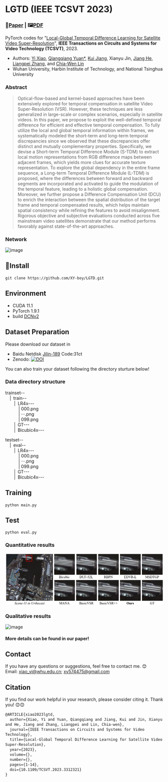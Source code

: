 # LGTD (IEEE TCSVT 2023)
### 📖[**Paper**](https://ieeexplore.ieee.org/document/10239514) | 🖼️[**PDF**](./img/lgtd.pdf)

PyTorch codes for "[Local-Global Temporal Difference Learning for Satellite Video Super-Resolution](https://ieeexplore.ieee.org/document/10239514)", **IEEE Transactions on Circuits and Systems for Video Technology (TCSVT)**, 2023.

- Authors: [Yi Xiao](https://xy-boy.github.io/), [Qiangqiang Yuan*](http://qqyuan.users.sgg.whu.edu.cn/), [Kui Jiang](https://scholar.google.com.hk/citations?user=AbOLE9QAAAAJ&hl=zh-CN), Xianyu Jin, [Jiang He](https://jianghe96.github.io/), [Liangpei Zhang](http://www.lmars.whu.edu.cn/prof_web/zhangliangpei/rs/index.html), and [Chia-Wen Lin](https://www.ee.nthu.edu.tw/cwlin/)<br>
- Wuhan University, Harbin Institute of Technology, and National Tsinghua University 

### Abstract
> Optical-flow-based and kernel-based approaches have been extensively explored for temporal compensation in satellite Video Super-Resolution (VSR). However, these techniques are less generalized in large-scale or complex scenarios, especially in satellite videos. In this paper, we propose to exploit the well-defined temporal difference for efficient and effective temporal compensation. To fully utilize the local and global temporal information within frames, we systematically modeled the short-term and long-term temporal discrepancies since we observed that these discrepancies offer distinct and mutually complementary properties. Specifically, we devise a Short-term Temporal Difference Module (S-TDM) to extract local motion representations from RGB difference maps between adjacent frames, which yields more clues for accurate texture representation. To explore the global dependency in the entire frame sequence, a Long-term Temporal Difference Module (L-TDM) is proposed, where the differences between forward and backward segments are incorporated and activated to guide the modulation of the temporal feature, leading to a holistic global compensation. Moreover, we further propose a Difference Compensation Unit (DCU) to enrich the interaction between the spatial distribution of the target frame and temporal compensated results, which helps maintain spatial consistency while refining the features to avoid misalignment. Rigorous objective and subjective evaluations conducted across five mainstream video satellites demonstrate that our method performs favorably against state-of-the-art approaches.
> 
### Network  
 ![image](/img/network.png)
## 🧩Install
```
git clone https://github.com/XY-boy/LGTD.git
```
## Environment
 * CUDA 11.1
 * PyTorch 1.9.1
 * build [DCNv2](https://github.com/CharlesShang/DCNv2)
 
 ## Dataset Preparation
 Please download our dataset in 
 * Baidu Netdisk [Jilin-189](https://pan.baidu.com/s/1Y1-mS5gf7m8xSTJQPn4WZw) Code:31ct
 * Zenodo: <a href="https://doi.org/10.5281/zenodo.6969604"><img src="https://zenodo.org/badge/DOI/10.5281/zenodo.6969604.svg" alt="DOI"></a>
 
You can also train your dataset following the directory sturture below!
 
### Data directory structure
trainset--  
&emsp;|&ensp;train--  
&emsp;&emsp;|&ensp;LR4x---  
&emsp;&emsp;&emsp;| 000.png  
&emsp;&emsp;&emsp;| ···.png  
&emsp;&emsp;&emsp;| 099.png  
&emsp;&emsp;|&ensp;GT---   
&emsp;&emsp;|&ensp;Bicubic4x--- 

testset--  
&emsp;|&ensp;eval--  
&emsp;&emsp;|&ensp;LR4x---  
&emsp;&emsp;&emsp;| 000.png  
&emsp;&emsp;&emsp;| ···.png  
&emsp;&emsp;&emsp;| 099.png  
&emsp;&emsp;|&ensp;GT---   
&emsp;&emsp;|&ensp;Bicubic4x--- 

## Training
```
python main.py
```

## Test
```
python eval.py
```
### Quantitative results
 ![image](/fig/res1.png)
 
### Qualitative results
 ![image](/img/res2.png)

#### More details can be found in our paper!

## Contact
If you have any questions or suggestions, feel free to contact me. 😊  
Email: xiao_yi@whu.edu.cn; xy574475@gmail.com

## Citation
If you find our work helpful in your research, please consider citing it. Thank you! 😊😊
```
@ARTICLE{xiao2023lgtd,
  author={Xiao, Yi and Yuan, Qiangqiang and Jiang, Kui and Jin, Xianyu and He, Jiang and Zhang, Liangpei and Lin, Chia-wen},
  journal={IEEE Transactions on Circuits and Systems for Video Technology}, 
  title={Local-Global Temporal Difference Learning for Satellite Video Super-Resolution}, 
  year={2023},
  volume={},
  number={},
  pages={1-14},
  doi={10.1109/TCSVT.2023.3312321}
}
```
